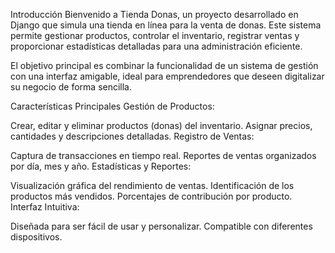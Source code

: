 Introducción
Bienvenido a Tienda Donas, un proyecto desarrollado en Django que simula una tienda en línea para la venta de donas. Este sistema permite gestionar productos, controlar el inventario, registrar ventas y proporcionar estadísticas detalladas para una administración eficiente.

El objetivo principal es combinar la funcionalidad de un sistema de gestión con una interfaz amigable, ideal para emprendedores que deseen digitalizar su negocio de forma sencilla.











Características Principales
Gestión de Productos:

Crear, editar y eliminar productos (donas) del inventario.
Asignar precios, cantidades y descripciones detalladas.
Registro de Ventas:

Captura de transacciones en tiempo real.
Reportes de ventas organizados por día, mes y año.
Estadísticas y Reportes:

Visualización gráfica del rendimiento de ventas.
Identificación de los productos más vendidos.
Porcentajes de contribución por producto.
Interfaz Intuitiva:

Diseñada para ser fácil de usar y personalizar.
Compatible con diferentes dispositivos.
